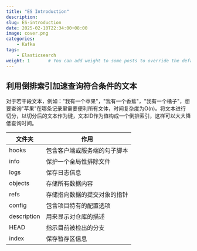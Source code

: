 ```yaml
---
title: "ES Introduction"
description: 
slug: ES-introduction
date: 2025-02-10T22:34:00+08:00
image: cover.png
categories:
    - Kafka
tags:
    - Elasticsearch
weight: 1       # You can add weight to some posts to override the default sorting (date descending)
---
```


## 利用倒排索引加速查询符合条件的文本
对于若干段文本，例如："我有一个苹果"，"我有一个香蕉"，"我有一个橘子"，想要查询"苹果"在哪条记录里需要便利所有文体，时间复杂度为O(n)。将文本进行切分，以切分后的文本作为键，文本ID作为值构成一个倒排索引，这样可以大大降低查询时间。

| 文件夹 | 作用 |
|--|--|
| hooks | 包含客户端或服务端的勾子脚本 |
| info | 保护一个全局性排除文件 |
| logs | 保存日志信息 |
| objects | 存储所有数据内容 |
| refs | 存储指向数据的提交对象的指针 |
| config | 包含项目特有的配置选项 |
| description | 用来显示对仓库的描述 |
| HEAD | 指示目前被检出的分支 |
| index | 保存暂存区信息 |